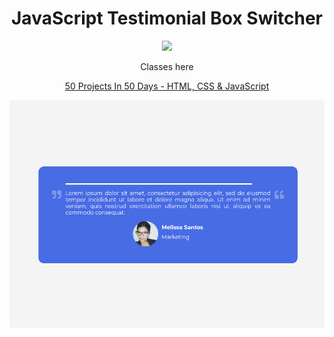 <h1 align="center">
   JavaScript Testimonial Box Switcher
</h1>

<p align="center">
  <a href="https://skillicons.dev">
    <img src="https://skillicons.dev/icons?i=css,javascript" />
  </a>
</p>

<p align="center">Classes here</p>

<p align="center">
  <a href="https://www.udemy.com/course/50-projects-50-days/">50 Projects In 50 Days - HTML, CSS & JavaScript
  </a>  
</p>

<p align="center">
  <img align="center" src="1.png" alt="Website">  
</p>
